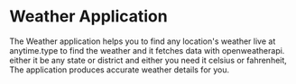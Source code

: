 # Weather Application
   The Weather application helps you to find any location's weather live at anytime.type to find the weather 
and it fetches data with openweatherapi. either it be any state or district and either you need it celsius or fahrenheit,
The application produces accurate weather details for you.
